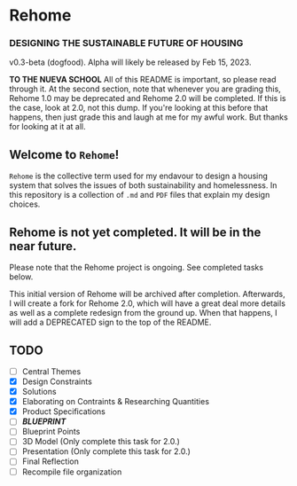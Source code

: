 # Rehome
### DESIGNING THE SUSTAINABLE FUTURE OF HOUSING
v0.3-beta (dogfood). Alpha will likely be released by Feb 15, 2023.

__TO THE NUEVA SCHOOL__
All of this README is important, so please read through it. At the second section, note that whenever you are grading this, Rehome 1.0 may be deprecated and Rehome 2.0 will be completed. If this is the case, look at 2.0, not this dump. If you're looking at this before that happens, then just grade this and laugh at me for my awful work. But thanks for looking at it at all.
## Welcome to ```Rehome```!
```Rehome``` is the collective term used for my endavour to design a housing system that solves the issues of both sustainability and homelessness. In this repository is a collection of ```.md``` and ```PDF``` files that explain my design choices.

## Rehome is not yet completed. It will be in the near future.
Please note that the Rehome project is ongoing. See completed tasks below.

This initial version of Rehome will be archived after completion. Afterwards, I will create a fork for Rehome 2.0, which will have a great deal more details as well as a complete redesign from the ground up. When that happens, I will add a DEPRECATED sign to the top of the README.
## TODO
- [ ] Central Themes
- [X] Design Constraints
- [X] Solutions
- [X] Elaborating on Contraints & Researching Quantities
- [X] Product Specifications
- [ ] ___BLUEPRINT___
- [ ] Blueprint Points
- [ ] 3D Model (Only complete this task for 2.0.)
- [ ] Presentation (Only complete this task for 2.0.)
- [ ] Final Reflection
- [ ] Recompile file organization
